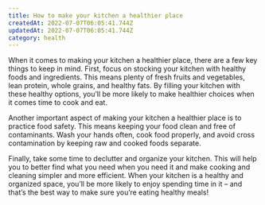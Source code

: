 ```yaml
---
title: How to make your kitchen a healthier place
createdAt: 2022-07-07T06:05:41.744Z
updatedAt: 2022-07-07T06:05:41.744Z
category: health
---
```


When it comes to making your kitchen a healthier place, there are a few key things to keep in mind. First, focus on stocking your kitchen with healthy foods and ingredients. This means plenty of fresh fruits and vegetables, lean protein, whole grains, and healthy fats. By filling your kitchen with these healthy options, you’ll be more likely to make healthier choices when it comes time to cook and eat.

Another important aspect of making your kitchen a healthier place is to practice food safety. This means keeping your food clean and free of contaminants. Wash your hands often, cook food properly, and avoid cross contamination by keeping raw and cooked foods separate.

Finally, take some time to declutter and organize your kitchen. This will help you to better find what you need when you need it and make cooking and cleaning simpler and more efficient. When your kitchen is a healthy and organized space, you’ll be more likely to enjoy spending time in it – and that’s the best way to make sure you’re eating healthy meals!
